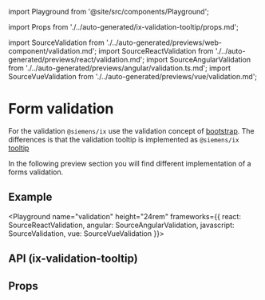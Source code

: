 import Playground from '@site/src/components/Playground';

import Props from './../auto-generated/ix-validation-tooltip/props.md';

import SourceValidation from './../auto-generated/previews/web-component/validation.md';
import SourceReactValidation from './../auto-generated/previews/react/validation.md';
import SourceAngularValidation from './../auto-generated/previews/angular/validation.ts.md';
import SourceVueValidation from './../auto-generated/previews/vue/validation.md';

# Form validation

For the validation `@siemens/ix` use the validation concept of [bootstrap](https://getbootstrap.com/docs/5.2/forms/validation/).
The differences is that the validation tooltip is implemented as `@siemens/ix` [tooltip](#properties-tooltip)

In the following preview section you will find different implementation of a forms validation.

## Example

<Playground
name="validation" height="24rem"
frameworks={{
  react: SourceReactValidation,
  angular: SourceAngularValidation,
  javascript: SourceValidation,
  vue: SourceVueValidation
}}>
</Playground>

## API (ix-validation-tooltip)

## Props

<Props />
